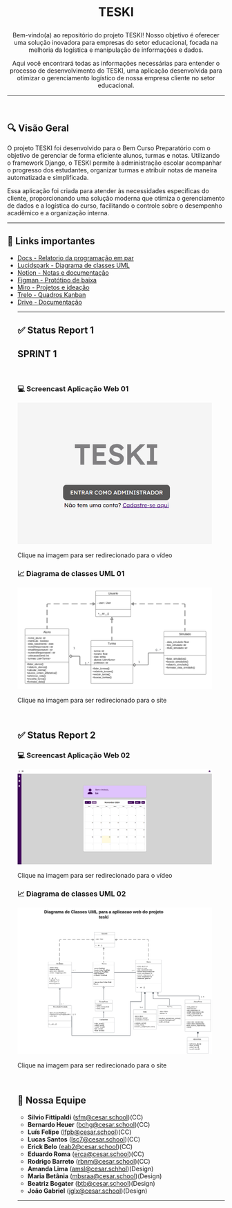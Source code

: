 # <p align="center">TESKI</p>

<p align="center">
  Bem-vindo(a) ao repositório do projeto TESKI! Nosso objetivo é oferecer uma solução inovadora para empresas do setor educacional, focada na melhoria da logística e manipulação de informações e dados.
</p>

<p align="center">
  Aqui você encontrará todas as informações necessárias para entender o processo de desenvolvimento do TESKI, uma aplicação desenvolvida para otimizar o gerenciamento logístico de nossa empresa cliente no setor educacional.
</p>

---

<br>

## 🔍 Visão Geral

O projeto TESKI foi desenvolvido para o Bem Curso Preparatório com o objetivo de gerenciar de forma eficiente alunos, turmas e notas. Utilizando o framework Django, o TESKI permite à administração escolar acompanhar o progresso dos estudantes, organizar turmas e atribuir notas de maneira automatizada e simplificada.

Essa aplicação foi criada para atender às necessidades específicas do cliente, proporcionando uma solução moderna que otimiza o gerenciamento de dados e a logística do curso, facilitando o controle sobre o desempenho acadêmico e a organização interna.

---
## 📲 Links importantes
<ul>  
  <li>
    <a  href="https://docs.google.com/document/d/1R-R_4VmsdZTgfQcPmBP5bP-mG8D3Xw1xR1zSA8L4NbQ/edit?usp=sharing"
      >Docs - Relatorio da programação em par </a
  </li>
  <li>
    <a  href="https://lucid.app/lucidchart/00180eab-53c7-4d31-9a18-9e9661c408cc/edit?view_items=YCzud~_PgDN3&invitationId=inv_4c918876-b716-4ccd-b4d4-9e2f85162ba8"
      >Lucidspark - Diagrama de classes UML</a
  </li>
  </li>
    <li> 
      <a  href="https://www.notion.so/MENU-b8593595ca4a4ed28b27d01f7124e5be?pvs=4"
      >Notion - Notas e documentação </a  
  </li>
     <li>     
       <a  href="https://www.notion.so/MENU-b8593595ca4a4ed28b27d01f7124e5be?pvs=4"
      >Figman - Protótipo de baixa </a
  </li>
    </li>
    <li>
     <a  href="https://miro.com/welcomeonboard/V1ducjBMRk5OSzcxNFBEc2NYRFBmOEpsR1RFMDh2NmExOXBkdDV4SFdlb3A2Skg0SWFmT3JiS2N2Y1pSa09CanwzNDU4NzY0NTYyMzcwOTAzNjE1fDI=?share_link_id=537364375015"
      >Miro - Projetos e ideação </a
  </li>
    <li>
      <a  href="https://trello.com/invite/b/66ea030e0cf26d2fc959e030/ATTI46a074c07e4dce24da4468e37e2adb82CA84158F/g9"
      >Trelo - Quadros Kanban</a
  </li>
    </li>
    <li> 
     <a  href="https://drive.google.com/drive/u/1/folders/1ES-Z_RwfzXKkC0wvIDId2rxMcM1zFJf8"
      >Drive - Documentação</a 
  </li>
  

 

---




## ✅ Status Report 1

<h2><b>SPRINT 1</b></h2>

<br>

### 💻 Screencast Aplicação Web 01
<a href="https://www.loom.com/share/46f9f57ad9b8419b8bec7c3fdf4083d7?sid=dedb3561-3674-447d-9048-db4e6c7be15e">
  <img src="media/imagens/screncast01.png" width="450" />
</a>

<br> 

<p> Clique na imagem para ser redirecionado para o vídeo </p>


### 📈 Diagrama de classes UML 01
<a href="https://lucid.app/lucidchart/64ce876e-c782-4bbc-a0b0-6c0d9b860745/edit?viewport_loc=-8735%2C-15476%2C3547%2C1741%2C0_0&invitationId=inv_d674a5f9-99f4-4faf-9a31-6cac564701f4">
  <img src="media/imagens/diagrama de classes01.png" width="450" />
</a>

<br> 

<p> Clique na imagem para ser redirecionado para o site </p>

<br>

## ✅ Status Report 2


### 💻 Screencast Aplicação Web 02
<a href="https://www.loom.com/share/46f9f57ad9b8419b8bec7c3fdf4083d7?sid=dedb3561-3674-447d-9048-db4e6c7be15e">
  <img src="media/imagens/printBEM.PNG" width="450" />
</a>

<br> 

<p> Clique na imagem para ser redirecionado para o vídeo </p>


### 📈 Diagrama de classes UML 02
<a href="https://lucid.app/lucidchart/00180eab-53c7-4d31-9a18-9e9661c408cc/edit?view_items=YCzud~_PgDN3&invitationId=inv_4c918876-b716-4ccd-b4d4-9e2f85162ba8">
  <img src="media/imagens/UMlTESKI.png" width="450" />
</a>

<br> 

<p> Clique na imagem para ser redirecionado para o site </p>

<br>


## 🚀 Nossa Equipe

- **Silvio Fittipaldi** (sfm@cesar.school)(CC)
- **Bernardo Heuer** (bchg@cesar.school)(CC) 
- **Luís Felipe** (lfpb@cesar.school)(CC)
- **Lucas Santos** (lsc7@cesar.school)(CC)
- **Erick Belo** (eab2@cesar.school)(CC)
- **Eduardo Roma** (erca@cesar.school)(CC)
- **Rodrigo Barreto** (rbnm@cesar.school)(CC)
- **Amanda Lima** (amsl@cesar.schhol)(Design)
- **Maria Betânia** (mbsraa@cesar.school)(Design)
- **Beatriz Bogater** (btb@cesar.school)(Design)
- **João Gabriel** (jglx@cesar.school)(Design)

---
